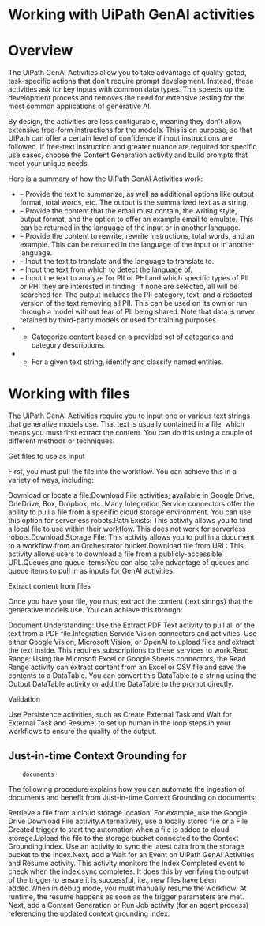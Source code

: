 ﻿# Working with UiPath GenAI activities

# Overview

The UiPath GenAI Activities allow you to take advantage of quality-gated, task-specific actions that don't require prompt development. Instead, these activities ask for key inputs with common data types. This speeds up the development process and removes the need for extensive testing for the most common applications of generative AI.

By design, the activities are less configurable, meaning they don't allow extensive free-form instructions for the models. This is on purpose, so that UiPath can offer a certain level of confidence if input instructions are followed. If free-text instruction and greater nuance are required for specific use cases, choose the Content Generation activity and build prompts that meet your unique needs.

Here is a summary of how the UiPath GenAI Activities work:

* – Provide the text to summarize, as well as additional options like output format, total words, etc. The output is the summarized text as a string.
* – Provide the content that the email must contain, the writing style, output format, and the option to offer an example email to emulate. This can be returned in the language of the input or in another language.
* – Provide the content to rewrite, rewrite instructions, total words, and an example. This can be returned in the language of the input or in another language.
* – Input the text to translate and the language to translate to.
* – Input the text from which to detect the language of.
* – Input the text to analyze for PII or PHI and which specific types of PII or PHI they are interested in finding. If none are selected, all will be searched for. The output includes the PII category, text, and a redacted version of the text removing all PII. This can be used on its own or run through a model without fear of PII being shared. Note that data is never retained by third-party models or used for training purposes.
* - Categorize content based on a provided set of categories and category descriptions.
* - For a given text string, identify and classify named entities.

# Working with files

The UiPath GenAI Activities require you to input one or various text strings that generative models use. That text is usually contained in a file, which means you must first extract the content. You can do this using a couple of different methods or techniques.

Get files to use as input

First, you must pull the file into the workflow. You can achieve this in a variety of ways, including:

Download or locate a file:Download File activities, available in Google Drive, OneDrive, Box, Dropbox, etc. Many Integration Service connectors offer the ability to pull a file from a specific cloud storage environment. You can use this option for serverless robots.Path Exists: This activity allows you to find a local file to use within their workflow. This does not work for serverless robots.Download Storage File: This activity allows you to pull in a document to a workflow from an Orchestrator bucket.Download file from URL: This activity allows users to download a file from a publicly-accessible URL.Queues and queue items:You can also take advantage of queues and queue items to pull in as inputs for GenAI activities.

Extract content from files

Once you have your file, you must extract the content (text strings) that the generative models use. You can achieve this through:

Document Understanding: Use the Extract PDF
                                                  Text activity to pull all of the text from
                                                  a PDF file.Integration Service Vision connectors and activities: Use either Google Vision, Microsoft Vision, or OpenAI to upload files and extract the text inside. This requires subscriptions to these services to work.Read Range: Using the Microsoft Excel or Google Sheets connectors, the Read Range activity can extract content from an Excel or CSV file and save the contents to a DataTable. You can convert this DataTable to a string using the Output DataTable activity or add the DataTable to the prompt directly.

Validation

Use Persistence activities, such as Create External Task and Wait for External Task and Resume, to set up human in the loop steps in your workflows to ensure the quality of the output.

## Just-in-time Context Grounding for
        documents

The following procedure explains how you can automate the ingestion of documents and
                benefit from Just-in-time Context Grounding on documents:

Retrieve a file from a cloud storage location. For example, use the Google
                    Drive Download File activity.Alternatively, use a locally stored file or a File Created trigger to start the automation
                        when a file is added to cloud storage.Upload the file to the storage bucket connected to the Context Grounding index.
                Use an 
                    activity to sync the latest data from the storage bucket to the index.Next, add a Wait for an Event on UiPath GenAI Activities and Resume
                    activity. This activity monitors the Index
                            Completed event to check when the index sync completes. It does
                        this by verifying the output of the trigger to ensure it is successful,
                        i.e., new files have been added.When in debug mode, you must manually resume the workflow. At runtime, the
                    resume happens as soon as the trigger parameters are met. Next, add a Content Generation or Run Job activity (for an agent
                    process) referencing the updated context grounding index.

